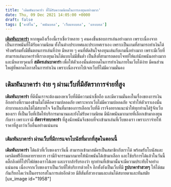 ```yaml
---
title: 'เดิมพันบาคาร่า ที่ได้รับความนิยมในการลงทุนอย่างมาก'
date: Thu, 09 Dec 2021 14:05:00 +0000
draft: false
tags: ['คาสิโน', 'พนันบอล', 'เว็บแทงบอล', 'แทงบอล']
---
```


**[เดิมพันบาคาร่า](/archives/)** หากพูดถึงเรื่องนี้เราเชื่อว่าหลาย ๆ คนคงชื่นชอบการเล่นอย่างมาก เพราะเนื่องจากเป็นการพนันที่ได้รับความนิยม ทั้งในต่างประเทศและประเทศเราเอง เพราะเป็นเกมที่สามารถทำเงินได้จริงพร้อมทั้งมีขั้นตอนการเล่นที่ง่าย มีหลาย ๆ คนที่ตัดสินใจลงทุนเล่นกับเกมนี้อย่างมาก เพราะมีเว็บที่สามารถเล่นบาคาร่าที่เราลงทุนเงินได้แบบไม่มีขั้นต่ำ เป็นสิ่งที่สามารถตอบโจทย์ให้แก่นักพนันอย่างมาก และมีหลายๆคนที่ **สมัครเล่นบาคาร่า** เพื่อให้ตัวเองนั้นต่อยอดในการทำเงินภายในเว็บได้ง่าย มีคนส่วนใหญ่ที่พลาดโอกาสในการทำเงิน เพราะเนื่องจากไปเจอเว็บที่ไม่มีความมั่นคง

**เดิมพันบาคาร่า ง่าย ๆ ผ่านเว็บที่มีอัตราการจ่ายที่สูง**
---------------------------------------------------------

**เดิมพันบาคาร่า** ที่ดีนั้นเราจะต้องมองหาเว็บที่ดีมีความน่าเชื่อถือ และมีความมั่นคงในเรื่องของการเงิน อีกอย่างที่เรามองข้ามไม่ได้คือความปลอดภัย เพราะหากเว็บไม่มีความปลอดภัย จะทำให้ตัวเราเองนั้นลำบากและเล่นได้ไม่สบายใจ จึงเป็นที่มาของการเลือกเว็บที่ดี เราจึงอยากแนะนำให้ทุกท่านได้รู้จักเว็บของเรา ที่เป็นเว็บที่เปิดให้บริการมานานและยังไม่รับความนิยม มีนักพนันมากมายที่เลือกเข้ามาลงทุนกับเรา เพราะเรามี **อัตราจ่ายบาคาร่า** ที่สูงนักพนันจึงชอบที่จะเข้ามาเล่นที่เว็บของเรา เพราะเราจ่ายให้ราคาที่สูงกว่าเว็บอื่นอย่างแน่นอน

### **เดิมพันบาคาร่า ผ่านเว็บที่มีการแจกโบนัสที่มากที่สุดในตอนนี้**

**เดิมพันบาคาร่า** ได้แล้วที่เว็บของเราวันนี้ สามารถเข้ามาสมัครเป็นสมาขิกกับเราได้ พร้อมรับโบนัสและเครดิตฟรีอีกหลายรายการ เรามีกิจกรรมมากมายให้นักพนันได้เข้ามาเลือก และใช้บริการได้แล้วในวันนี้ คลิ๊กลิงค์ที่โปร์ไฟล์ของเราได้เลย และเรากล้ารับรองว่า ทุกท่านที่เข้ามานั้นจะมีความประทับใจอย่างแน่นอน เนื่องจากเว็บของเราเป็นเว้บที่ให้บริการด้วยใจ อีกทั้งยังเป็นเว็บที่มี **รูปบาคาร่าสวยๆ** ให้ได้ชมกันเรียกไดเว่าเป็นอรรถรสในการเล่ยอีกด้วย มีสีสันที่สวยงามและเล่นได้สบายตาและทันสมัย \[ux\_image id="1958"\]